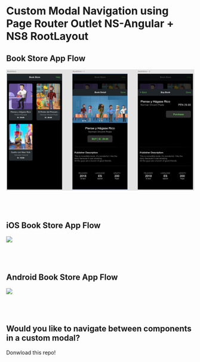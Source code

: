 # Custom Modal Navigation using Page Router Outlet NS-Angular + NS8 RootLayout

## Book Store App Flow  

<img src="docs/flow.png" width="600" />

<br><br>

## iOS Book Store App Flow
<img src="docs/flow.gif" width="300" />

<br><br>

## Android Book Store App Flow
<img src="docs/flow-android.gif" width="300" />

<br><br>

## Would you like to navigate between components in a custom modal?  

Donwload this repo!
